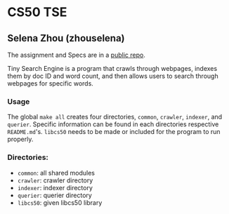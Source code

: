 # CS50 TSE
## Selena Zhou (zhouselena)

The assignment and Specs are in a [public repo](https://github.com/CS50Spring2023/labs/tse).

Tiny Search Engine is a program that crawls through webpages, indexes them by doc ID and word count, and then allows users to search through webpages for specific words.

### Usage
The global `make all` creates four directories, `common`, `crawler`, `indexer`, and `querier`. Specific information can be found in each directories respective `README.md`'s. `libcs50` needs to be made or included for the program to run properly.

### Directories:
* `common`: all shared modules
* `crawler`: crawler directory
* `indexer`: indexer directory
* `querier`: querier directory
* `libcs50`: given libcs50 library